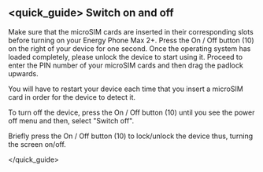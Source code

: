 ## <quick_guide> Switch on and off

Make sure that the microSIM cards are inserted in their corresponding slots before turning on your Energy Phone Max 2+. Press the On / Off button (10) on the right of your device for one second. Once the operating system has loaded completely, please unlock the device to start using it. Proceed to enter the PIN number of your microSIM cards and then drag the padlock upwards.

You will have to restart your device each time that you insert a microSIM card in order for the device to detect it.

To turn off the device, press the On / Off button (10) until you see the power off menu and then, select "Switch off".

Briefly press the On / Off button (10) to lock/unlock the device thus, turning the screen on/off.

</quick_guide>


